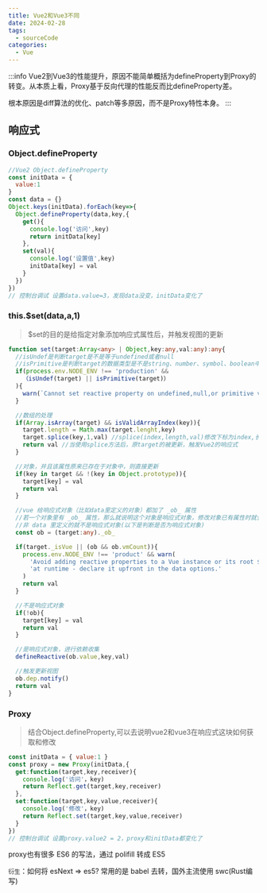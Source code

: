 ```yaml
---
title: Vue2和Vue3不同
date: 2024-02-28
tags:
  - sourceCode
categories:
  - Vue
---
```


:::info
Vue2到Vue3的性能提升，原因不能简单概括为defineProperty到Proxy的转变。从本质上看，Proxy基于反向代理的性能反而比defineProperty差。

根本原因是diff算法的优化、patch等多原因，而不是Proxy特性本身。
:::

## 响应式

### Object.defineProperty

```js
//Vue2 Object.defineProperty
const initData = {
  value:1
}
const data = {}
Object.keys(initData).forEach(key=>{
  Object.defineProperty(data,key,{
    get(){
      console.log('访问',key)
      return initData[key]
    },
    set(val){
      console.log('设置值',key)
      initData[key] = val
    }
  })
})
// 控制台调试 设置data.value=3，发现data没变，initData变化了
```
### this.$set(data,a,1)

>$set的目的是给指定对象添加响应式属性后，并触发视图的更新

```ts
function set(target:Array<any> | Object,key:any,val:any):any{
  //isUndef是判断target是不是等于undefined或者null
  //isPrimitive是判断target的数据类型是不是string、number、symbol、boolean中的一种
  if(process.env.NODE_ENV !== 'production' &&
    （isUndef(target) || isPrimitive(target)）
  ){
    warn(`Cannot set reactive property on undefined,null,or primitive value:${{target:any}}`)
  }

  //数组的处理
  if(Array.isArray(target) && isValidArrayIndex(key)){
    target.length = Math.max(target.lenght,key)
    target.splice(key,1,val) //splice(index,length,val)修改下标为index,长度为length的值为val
    return val //当使用splice方法后，原target的被更新，触发Vue2的响应式
  }

  //对象，并且该属性原来已存在于对象中，则直接更新
  if(key in target && !(key in Object.prototype)){
    target[key] = val
    return val
  }

  //vue 给响应式对象（比如data里定义的对象）都加了 _ob_ 属性
  //若一个对象里有 _ob_ 属性，那么就说明这个对象是响应式对象，修改对象已有属性时就会触发页面渲染
  //非 data 里定义的就不是响应式对象(以下是判断是否为响应式对象)
  const ob = (target:any)._ob_

  if(target._isVue || (ob && ob.vmCount)){
    process.env.NODE_ENV !== 'product' && warn(
      'Avoid adding reactive properties to a Vue instance or its root $date' +
      'at runtime - declare it upfront in the data options.'
    )
    return val
  }

  //不是响应式对象
  if(!ob){
    target[key] = val
    return val
  }

  //是响应式对象，进行依赖收集
  defineReactive(ob.value,key,val)

  //触发更新视图
  ob.dep.notify()
  return val
}
```
### Proxy

>结合Object.defineProperty,可以去说明vue2和vue3在响应式这块如何获取和修改

```js
const initData = { value:1 }
const proxy = new Proxy(initData,{
  get:function(target,key,receiver){
    console.log('访问'，key)
    return Reflect.get(target,key,receiver)
  },
  set:function(target,key,value,receiver){
    console.log('修改'，key)
    return Reflect.set(target,key,value,receiver)
  }
})
// 控制台调试 设置proxy.value2 = 2，proxy和initData都变化了
```
proxy也有很多 ES6 的写法，通过 polifill 转成 ES5

`衍生`：如何将 esNext => es5? 常用的是 babel 去转，国外主流使用 swc(Rust编写)